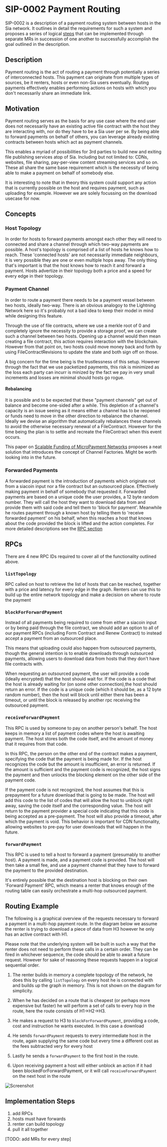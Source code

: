 # SIP-0002 Payment Routing

SIP-0002 is a description of a payment routing system between hosts in the Sia
network. It outlines in detail the requirements for such a system and proposes a
series of logical [steps](#implementation-steps) that can be implemented through
separate MRs in succession of one another to successfully accomplish the goal
outlined in the description.

## Description

Payment routing is the act of routing a payment through potentially a series of
interconnected hosts. This payment can originate from multiple types of sources,
be it renters, hosts or even non-Sia users eventually. Routing payments
effectively enables performing actions on hosts with which you don't necessarily
share an immediate link.

## Motivation

Payment routing serves as the basis for any use case where the end user does not
necessarily have an existing active file contract with the host they are
interacting with, nor do they have to be a Sia user per se. By being able to
forward payments on behalf of others, you can leverage already existing
contracts between hosts which act as payment channels.

This enables a myriad of possibilities for 3rd parties to build new and exiting
file publishing services atop of Sia. Including but not limited to: CDNs,
websites, file sharing, pay-per-view content streaming services and so on. These
all share the same base requirement which is the necessity of being able to make
a payment on behalf of somebody else.

It is interesting to note that in theory this system could support any action
that is currently possible on the host and requires payment, such as uploading
for example. However we are solely focussing on the download usecase for now.

## Concepts

### Host Topology

In order for hosts to forward payments amongst each other they will need to
connected and share a channel through which two-way payments are possible. A
host's topology is comprised of a list of hosts he knows how to reach. These
'connected hosts' are not necessarily immediate neighbours, it is very possible
they are one or even multiple hops away. The only thing that's important is that
the host knows how to reach it and forward a payment. Hosts advertize in their
topology both a price and a speed for every edge in their topology.

### Payment Channel

In order to route a payment there needs to be a payment vessel between two
hosts, ideally two-way. There is an obvious analogoy to the Lightning Network
here so it's probably not a bad idea to keep their model in mind while designing
this feature.

Through the use of file contracts, where we use a merkle root of 0 and
completely ignore the necessity to provide a storage proof, we can create such a
channel between two hosts. Opening up a channel would then mean creating a file
contract, this action requires interaction with the blockchain. However from
that point on, two hosts could move money back and forth by using
FileContractRevisions to update the state and both sign off on those.

A big concern for the time being is the trustlessness of this setup. However
through the fact that we use packetized payments, this risk is minimized as the
loss each party can incurr is minized by the fact we pay in very small
increments and losses are minimal should hosts go rogue.

#### Rebalancing

It is possible and to be expected that these "payment channels" get out of
balance and become one-sided after a while. This depletion of a channel's
capacity is an issue seeing as it means either a channel has to be reopened or
funds need to move in the other direction to rebalance the channel. Ideally we devise an algorithm that automatically rebalances these channels to
avoid the otherwise necessary renewal of a FileContract. However for the time
being the plan is to settle and recreate the FileContract when this event
occurs.

This paper on [Scalable Funding of MicroPayment Networks](#https://tik-old.ee.ethz.ch/file//a20a865ce40d40c8f942cf206a7cba96/Scalable_Funding_Of_Blockchain_Micropayment_Networks%20(1).pdf)
proposes a neat  solution that introduces the concept of Channel Factories.
Might be worth looking into in the future.

### Forwarded Payments

A forwarded payment is the introduction of payments which originate not from a
siacoin input nor a file contract but an outsourced place. Effectively making
payment in behalf of somebody that requested it. Forwarded payments are based on
a unique code the user provides, a 12 byte random number. They will call the
host they want to download data from and provide them with said code and tell
them to 'block for payment'. Meanwhile he routes payment through a known host by
telling them to 'receive forwarded payment' on his behalf, when this reaches a
host that knows about the code provided the block is lifted and the action
completes. For more detailed descriptions see the [RPC section](#RPCs)

## RPCs

There are 4 new RPC IDs required to cover all of the functionality outlined
above.

### `listTopology`

RPC called on host to retrieve the list of hosts that can be reached, together
with a price and latency for every edge in the graph. Renters can use this to
build up the entire network topology and make a decision on where to route the
payment

### `blockForForwardPayment`

Instead of all payments being required to come from either a siacoin input or by
being paid through the file contract, we should add an option to all of our
payment RPCs (including Form Contract and Renew Contract) to instead accept a
payment from an outsourced place.

This means that uploading could also happen from outsourced payments, though the
general intention is to enable downloads through outsourced payments, allowing
users to download data from hosts that they don't have file contracts with.

When requesting an outsourced payment, the user will provide a code (ideally
encrypted) that the host should wait for. If the code is a code that the host is
already waiting for (on some other connection),the host should return an error.
If the code is a unique code (which it should be, as a 12 byte random number),
then the host will block until either there has been a timeout, or until the
block is released by another rpc receiving the outsourced payment.

### `receiveForwardPayment`

This RPC is used by someone to pay on another person's behalf. The host keeps in
memory a list of payment codes where the host is awaiting payment. The host
stores both the code itself, and the amount of money that it requires from that
code.

In this RPC, the person on the other end of the contract makes a payment,
specifying the code that the payment is being made for. If the host recognizes
the code but the amount is insufficient, an error is returned. If the amount is
sufficient and the payment code is recognized, the host signs the payment and
then unlocks the blocking element on the other side of the payment code.

If the payment code is not recognized, the host assumes that this is prepayment
for a future download that is going to be made. The host will add this code to
the list of codes that will allow the host to unblock right away, saving the
code itself and the corresponding value. The host will return to the payment
provider a special code indicating that this code is being accepted as a
pre-payment. The host will also provide a timeout, after which the payment is
void. This behavior is important for CDN functionality, allowing websites to
pre-pay for user downloads that will happen in the future.

### `forwardPayment`

This RPC is used to tell a host to forward a payment (presumably to another
host). A payment is made, and a payment code is provided. The host will then
take a small fee, and use a payment channel that they have to forward the
payment to the provided destination.

It's entirely possible that the destination host is blocking on their own
'Forward Payment' RPC, which means a renter that knows enough of the routing
table can easily orchestrate a multi-hop outsourced payment.

## Routing Example

The following is a graphical overview of the requests necessary to forward a
payment in a multi-hop payment route. In the diagram below we assume the renter
is trying to download a piece of data from H3 however he only has an active
contract with H1.

Please note that the underlying system will be built in such a way that the
renter does not need to perform these calls in a certain order. They can be
fired in whichever sequence, the code should be able to await a future request.
However for sake of reasoning these requests happen in a logical sequential
order.

1. The renter builds in memory a complete topology of the network, he does this
   by calling `listTopology` on every host he is connected with and builds up
   the graph in memory. This is not shown on the diagram for simplicity.

2. When he has decided on a route that is cheapest (or perhaps more expensive
   but faster) he will perform a set of calls to every hop in the route, here
   the route consists of H1->H2->H3.

3. He makes a request to H3 to `blockForForwardPayment`, providing a code, cost
   and instruction he wants executed. In this case a download

4. He sends `forwardPayment` requests to every intermediate host in the route,
   again supplying the same code but every time a different cost as the fees
   subtracted very for every host

5. Lastly he sends a `forwardPayment` to the first host in the route.

6. Upon receiving payment a host will either unblock an action if it had been
   blockedForForwardPayment, or it will call `receiveForwardPayment` on the next
   host in the route

![Screenshot](../assets/paymentrouting.png)

## Implementation Steps

1. add RPCs
2. hosts must have forwards
3. renter can build topology
4. pull it all together

[TODO: add MRs for every step]
